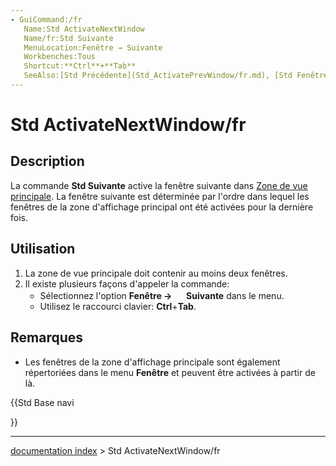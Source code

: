 ```yaml
---
- GuiCommand:/fr
   Name:Std ActivateNextWindow
   Name/fr:Std Suivante
   MenuLocation:Fenêtre → Suivante
   Workbenches:Tous
   Shortcut:**Ctrl**+**Tab**
   SeeAlso:[Std Précédente](Std_ActivatePrevWindow/fr.md), [Std Fenêtre](Std_Windows/fr.md)
---
```


# Std ActivateNextWindow/fr

## Description

La commande **Std Suivante** active la fenêtre suivante dans [Zone de vue principale](Main_view_area/fr.md). La fenêtre suivante est déterminée par l\'ordre dans lequel les fenêtres de la zone d\'affichage principal ont été activées pour la dernière fois.

## Utilisation

1.  La zone de vue principale doit contenir au moins deux fenêtres.
2.  Il existe plusieurs façons d\'appeler la commande:
    -   Sélectionnez l\'option **Fenêtre → <img src="images/Std_ActivateNextWindow.svg" width=16px> Suivante** dans le menu.
    -   Utilisez le raccourci clavier: **Ctrl**+**Tab**.

## Remarques

-   Les fenêtres de la zone d\'affichage principale sont également répertoriées dans le menu **Fenêtre** et peuvent être activées à partir de là.





{{Std Base navi

}}

---
[documentation index](../README.md) > Std ActivateNextWindow/fr
